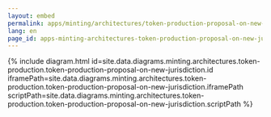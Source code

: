 ```yaml
---
layout: embed
permalink: apps/minting/architectures/token-production-proposal-on-new-jurisdiction/diagram
lang: en
page_id: apps-minting-architectures-token-production-proposal-on-new-jurisdiction-diagram
---
```

{% include diagram.html id=site.data.diagrams.minting.architectures.token-production.token-production-proposal-on-new-jurisdiction.id iframePath=site.data.diagrams.minting.architectures.token-production.token-production-proposal-on-new-jurisdiction.iframePath scriptPath=site.data.diagrams.minting.architectures.token-production.token-production-proposal-on-new-jurisdiction.scriptPath %}